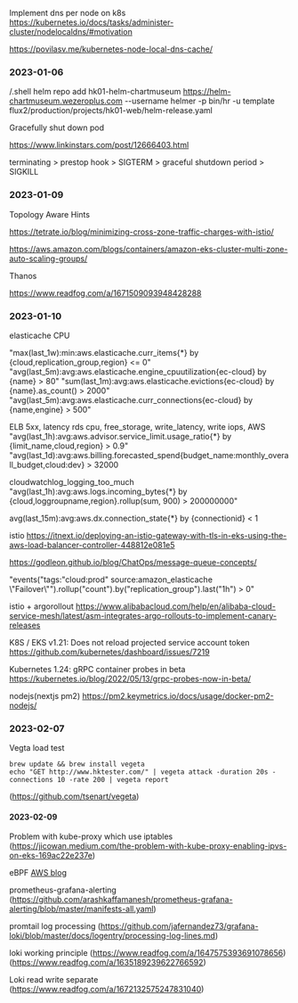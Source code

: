 Implement dns per node on k8s
https://kubernetes.io/docs/tasks/administer-cluster/nodelocaldns/#motivation

https://povilasv.me/kubernetes-node-local-dns-cache/

### 2023-01-06 ###
/.shell
helm repo add hk01-helm-chartmuseum https://helm-chartmuseum.wezeroplus.com --username helmer -p
bin/hr -u template flux2/production/projects/hk01-web/helm-release.yaml

Gracefully shut down pod

https://www.linkinstars.com/post/12666403.html

terminating > prestop hook > SIGTERM > graceful shutdown period > SIGKILL

### 2023-01-09 ###

Topology Aware Hints

https://tetrate.io/blog/minimizing-cross-zone-traffic-charges-with-istio/

https://aws.amazon.com/blogs/containers/amazon-eks-cluster-multi-zone-auto-scaling-groups/

Thanos

https://www.readfog.com/a/1671509093948428288

### 2023-01-10 ###

elasticache CPU

"max(last_1w):min:aws.elasticache.curr_items{*} by {cloud,replication_group,region} <= 0"
"avg(last_5m):avg:aws.elasticache.engine_cpuutilization{ec-cloud} by {name} > 80"
"sum(last_1m):avg:aws.elasticache.evictions{ec-cloud} by {name}.as_count() > 2000"
"avg(last_5m):avg:aws.elasticache.curr_connections{ec-cloud} by {name,engine} > 500"


ELB 5xx, latency
rds cpu, free_storage, write_latency, write iops, 
AWS 
"avg(last_1h):avg:aws.advisor.service_limit.usage_ratio{*} by {limit_name,cloud,region} > 0.9"
"avg(last_1d):avg:aws.billing.forecasted_spend{budget_name:monthly_overall_budget,cloud:dev} > 32000

cloudwatchlog_logging_too_much
"avg(last_1h):avg:aws.logs.incoming_bytes{*} by {cloud,loggroupname,region}.rollup(sum, 900) > 200000000"

avg(last_15m):avg:aws.dx.connection_state{*} by {connectionid} < 1



istio
https://itnext.io/deploying-an-istio-gateway-with-tls-in-eks-using-the-aws-load-balancer-controller-448812e081e5


https://godleon.github.io/blog/ChatOps/message-queue-concepts/

"events(\"tags:\"cloud:prod\" source:amazon_elasticache \\\"Failover\\\"\").rollup(\"count\").by(\"replication_group\").last(\"1h\") > 0"

istio + argorollout
https://www.alibabacloud.com/help/en/alibaba-cloud-service-mesh/latest/asm-integrates-argo-rollouts-to-implement-canary-releases

K8S / EKS v1.21: Does not reload projected service account token
https://github.com/kubernetes/dashboard/issues/7219


Kubernetes 1.24: gRPC container probes in beta
https://kubernetes.io/blog/2022/05/13/grpc-probes-now-in-beta/


nodejs(nextjs pm2)
https://pm2.keymetrics.io/docs/usage/docker-pm2-nodejs/

### 2023-02-07 ####
Vegta load test
```
brew update && brew install vegeta
echo "GET http://www.hktester.com/" | vegeta attack -duration 20s -connections 10 -rate 200 | vegeta report
```
(https://github.com/tsenart/vegeta)


#### 2023-02-09 ####
Problem with kube-proxy which use iptables
(https://jicowan.medium.com/the-problem-with-kube-proxy-enabling-ipvs-on-eks-169ac22e237e)

eBPF
[AWS blog](https://hk01-digital.atlassian.net/browse/SRE-3978#:~:text=look%20at%20this-,AWS%20blog,-and%20resources%20provided)

prometheus-grafana-alerting
(https://github.com/arashkaffamanesh/prometheus-grafana-alerting/blob/master/manifests-all.yaml)

promtail log processing
(https://github.com/jafernandez73/grafana-loki/blob/master/docs/logentry/processing-log-lines.md)

loki working principle
(https://www.readfog.com/a/1647575393691078656)
(https://www.readfog.com/a/1635189239622766592)

Loki read write separate
(https://www.readfog.com/a/1672132575247831040)
